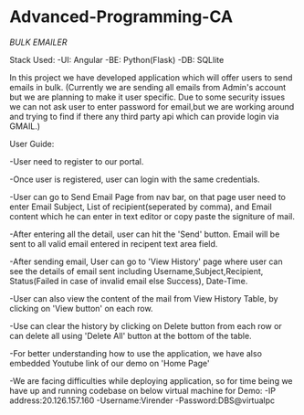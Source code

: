# Advanced-Programming-CA

*BULK EMAILER*

Stack Used:
-UI: Angular
-BE: Python(Flask)
-DB: SQLlite


In this project we have developed application which will offer users to send emails in bulk. 
(Currently we are sending all emails from Admin's account but we are planning to make it user specific. 
Due to some security issues we can not ask user to enter password for email,but we are working around and trying to find
if there any third party api which can provide login via GMAIL.)


User Guide:

-User need to register to our portal.

-Once user is registered, user can login with the same credentials.

-User can go to Send Email Page from nav bar, on that page user need to enter Email Subject, List of recipient(seperated by comma),
  and Email content which he can enter in text editor or copy paste the signiture of mail.
  
-After entering all the detail, user can hit the 'Send' button. Email will be sent to all valid email entered in recipent text area field.

-After sending email, User can go to 'View History' page where user can see the details of email sent including Username,Subject,Recipient,
  Status(Failed in case of invalid email else Success), Date-Time.
  
-User can also view the content of the mail from View History Table, by clicking on 'View button' on each row.

-Use can clear the history by clicking on Delete button from each row or can delete all using 'Delete All' button at the bottom of the table.

-For better understanding how to use the application, we have also embedded Youtube link of our demo on 'Home Page'



-We are facing difficulties while deploying application, so for time being we have up and running codebase on below virtual machine for Demo:
 -IP address:20.126.157.160
 -Username:Virender
 -Password:DBS@virtualpc
 
 
 
 
